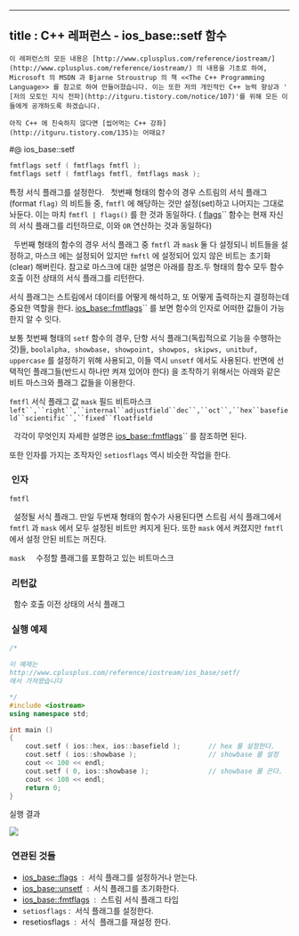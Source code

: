 ----------------
title : C++ 레퍼런스 - ios_base::setf 함수
--------------



```warning
이 레퍼런스의 모든 내용은 [http://www.cplusplus.com/reference/iostream/](http://www.cplusplus.com/reference/iostream/) 의 내용을 기초로 하여, Microsoft 의 MSDN 과 Bjarne Stroustrup 의 책 <<The C++ Programming Language>> 를 참고로 하여 만들어졌습니다. 이는 또한 저의 개인적인 C++ 능력 향상과 ' [저의 모토인 지식 전파](http://itguru.tistory.com/notice/107)'를 위해 모든 이들에게 공개하도록 하겠습니다.
```

```info
아직 C++ 에 친숙하지 않다면 [씹어먹는 C++ 강좌](http://itguru.tistory.com/135)는 어때요?
```

#@ ios_base::setf




```cpp
fmtflags setf ( fmtflags fmtfl );
fmtflags setf ( fmtflags fmtfl, fmtflags mask );
```


특정 서식 플래그를 설정한다.
  첫번째 형태의 함수의 경우 스트림의 서식 플래그(format `flag)` 의 비트들 중, `fmtfl` 에 해당하는 것만 설정(set)하고 나머지는 그대로 놔둔다. 이는 마치 `fmtfl | flags()` 를 한 것과 동일하다. ( [flags](http://itguru.tistory.com/153)`` 함수는 현재 자신의 서식 플래그를 리턴하므로, 이와 `OR` 연산하는 것과 동일하다)

  두번째 형태의 함수의 경우 서식 플래그 중 `fmtfl` 과 `mask` 둘 다 설정되니 비트들을 설정하고, 마스크 에는 설정되어 있지만 `fmftl` 에 설정되어 있지 않은 비트는 초기화(clear) 해버린다. 참고로 마스크에 대한 설명은 아래를 참조.두 형태의 함수 모두 함수 호출 이전 상태의 서식 플래그를 리턴한다.

서식 플래그는 스트림에서 데이터를 어떻게 해석하고, 또 어떻게 출력하는지 결정하는데 중요한 역할을 한다. [ios_base::fmtflags](http://itguru.tistory.com/154)`` 를 보면 함수의 인자로 어떠한 값들이 가능한지 알 수 잇다.

보통 첫번째 형태의 `setf` 함수의 경우, 단항 서식 플래그(독립적으로 기능을 수행하는 것)들, `boolalpha, showbase, showpoint, showpos, skipws, unitbuf, uppercase` 를 설정하기 위해 사용되고, 이들 역시 `unsetf` 에서도 사용된다. 반면에 선택적인 플래그들(반드시 하나만 켜져 있어야 한다) 을 조작하기 위해서는 아래와 같은 비트 마스크와 플래그 값들을 이용한다.

`fmtfl`
서식 플래그 값
`mask`
필드 비트마스크
`left``,``right``,``internal``adjustfield``dec``,``oct``,``hex``basefield``scientific``,``fixed``floatfield`

  각각이 무엇인지 자세한 설명은 [ios_base::fmtflags](http://itguru.tistory.com/154)`` 를 참조하면 된다.

또한 인자를 가지는 조작자인 `setiosflags` 역시 비슷한 작업을 한다.



###  인자




`fmtfl`

  설정될 서식 플래그. 만일 두번재 형태의 함수가 사용된다면 스트림 서식 플래그에서 `fmtfl` 과 `mask` 에서 모두 설정된 비트만 켜지게 된다. 또한 `mask` 에서 켜졌지만 `fmtfl` 에서 설정 안된 비트는 꺼진다.

`mask`
    수정할 플래그를 포함하고 있는 비트마스크




###  리턴값




  함수 호출 이전 상태의 서식 플래그



###  실행 예제




```cpp
/*

이 예제는
http://www.cplusplus.com/reference/iostream/ios_base/setf/
에서 가져왔습니다

*/
#include <iostream>
using namespace std;

int main ()
{
    cout.setf ( ios::hex, ios::basefield );       // hex 를 설정한다.
    cout.setf ( ios::showbase );                  // showbase 를 설정
    cout << 100 << endl;
    cout.setf ( 0, ios::showbase );               // showbase 를 끈다.
    cout << 100 << endl;
    return 0;
}
```


실행 결과


![](http://img1.daumcdn.net/thumb/R1920x0/?fname=http%3A%2F%2Fcfile2.uf.tistory.com%2Fimage%2F1743DC364E4D51B505E4D8)



###  연관된 것들

*  [ios_base::flags](http://itguru.tistory.com/153)  :  서식 플래그를 설정하거나 얻는다.
*  [ios_base::unsetf](http://itguru.tistory.com/156)  :  서식 플래그를 초기화한다.
*  [ios_base::fmtflags](http://itguru.tistory.com/154)  :  스트림 서식 플래그 타입
* `setiosflags` :  서식 플래그를 설정한다.
* resetiosflags  :  서식  플래그를 재설정 한다.
